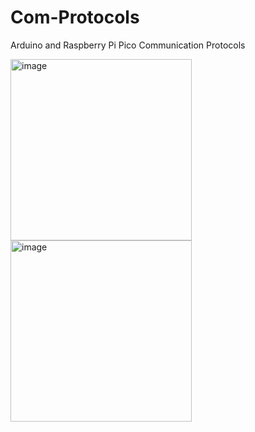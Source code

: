 # Com-Protocols
Arduino and Raspberry Pi Pico Communication Protocols


<img width="290" alt="image" src="https://github.com/Robles-C/Com-Protocols/assets/19697487/ba300bc7-b732-405f-8be5-ce91644ce244">


<img width="290" alt="image" src="https://github.com/Robles-C/Com-Protocols/assets/19697487/ac0e1873-1e1b-4e8a-b4ea-7c1c7469ce6c">
